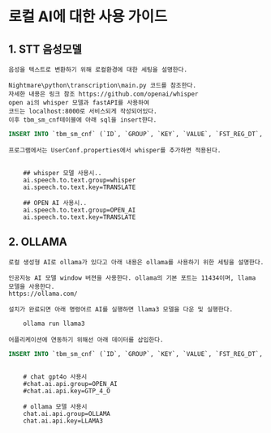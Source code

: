 
# 로컬 AI에 대한 사용 가이드
## 1. STT 음성모델
    음성을 텍스트로 변환하기 위해 로컬환경에 대한 세팅을 설명한다.

    Nightmare\python\transcription\main.py 코드를 참조한다. 
    자세한 내용은 링크 참조 https://github.com/openai/whisper 
    open ai의 whisper 모델과 fastAPI를 사용하여 
    코드는 localhost:8000로 서비스되게 작성되어있다.
    이후 tbm_sm_cnf테이블에 아래 sql을 insert한다. 

```sql
INSERT INTO `tbm_sm_cnf` (`ID`, `GROUP`, `KEY`, `VALUE`, `FST_REG_DT`, `FNL_UPD_DT`, `CNF_CMF_1`, `CNF_CMF_2`, `CNF_CMF_3`, `CNF_CMF_4`, `CNF_CMF_5`, `CNF_CMF_6`, `CNF_CMF_7`, `CNF_CMF_8`, `CNF_CMF_9`, `CNF_CMF_10`, `USE_YN`) VALUES (9, 'whisper', 'TRANSLATE', 'http://localhost:8000/audio/transcriptions2', '2024-06-23 01:20:48', NULL, NULL, NULL, NULL, NULL, NULL, NULL, NULL, NULL, NULL, NULL, 'Y');
```

    프로그램에서는 UserConf.properties에서 whisper를 추가하면 적용된다.
```UserConf.properties

    ## whisper 모델 사용시..
    ai.speech.to.text.group=whisper
    ai.speech.to.text.key=TRANSLATE

    ## OPEN AI 사용시..
    ai.speech.to.text.group=OPEN_AI
    ai.speech.to.text.key=TRANSLATE
```

## 2. OLLAMA
    로컬 생성형 AI로 ollama가 있다고 아래 내용은 ollama를 사용하기 위한 세팅을 설명한다.

    인공지능 AI 모델 window 버젼을 사용한다. ollama의 기본 포트는 11434이며, llama 모델을 사용한다.
    https://ollama.com/
    
    설치가 완료되면 아래 명령어르 AI를 실행하면 llama3 모델을 다운 및 실행한다.
```cmd
    ollama run llama3
```

    어플리케이션에 연동하기 위해선 아래 데이터를 삽입한다.
```sql
INSERT INTO `tbm_sm_cnf` (`ID`, `GROUP`, `KEY`, `VALUE`, `FST_REG_DT`, `FNL_UPD_DT`, `CNF_CMF_1`, `CNF_CMF_2`, `CNF_CMF_3`, `CNF_CMF_4`, `CNF_CMF_5`, `CNF_CMF_6`, `CNF_CMF_7`, `CNF_CMF_8`, `CNF_CMF_9`, `CNF_CMF_10`, `USE_YN`) VALUES (8, 'OLLAMA', 'LLAMA3', 'http://localhost:11434/api/chat', '2024-05-26 17:17:30', NULL, 'llama3', '', NULL, NULL, NULL, NULL, NULL, NULL, NULL, NULL, 'Y');

```

```UserConf.properties

    # chat gpt4o 사용시
    #chat.ai.api.group=OPEN_AI
    #chat.ai.api.key=GTP_4_O

    # ollama 모델 사용시
    chat.ai.api.group=OLLAMA
    chat.ai.api.key=LLAMA3
```